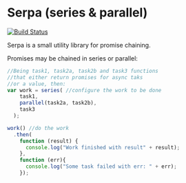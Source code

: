 Serpa (series & parallel)
=====
[![Build Status](https://travis-ci.org/AdesisNetlife/serpa.png?branch=master)](https://travis-ci.org/AdesisNetlife/serpa)

Serpa is a small utility library for promise chaining.

Promises may be chained in series or parallel:

```js
//Being task1, task2a, task2b and task3 functions
//that either return promises for async taks
//or a value, then:
var work = series( //configure the work to be done
    task1,
    parallel(task2a, task2b),
    task3
  );

work() //do the work
  .then(
    function (result) {
      console.log("Work finished with result" + result);
    },
    function (err){
      console.log("Some task failed with err: " + err);
    });
```
